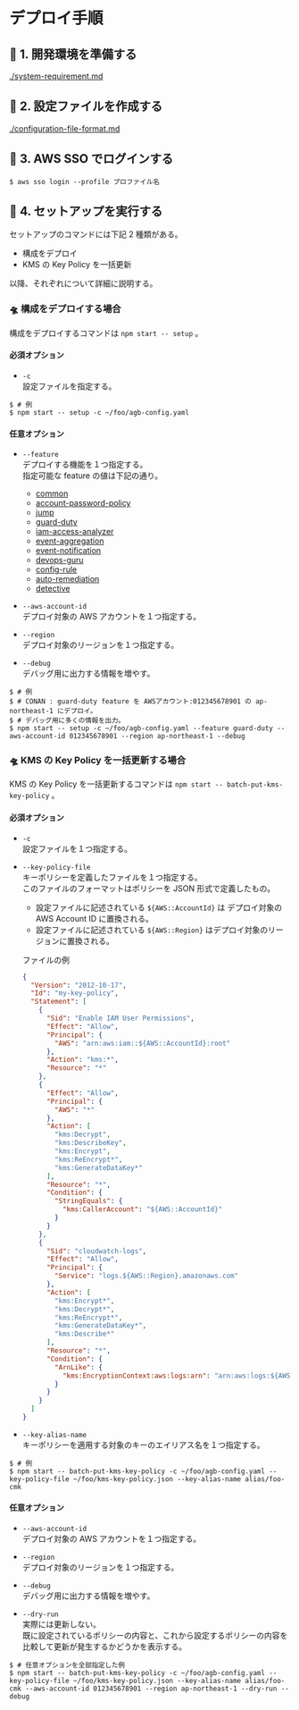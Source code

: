 # デプロイ手順

## 🚀 1. 開発環境を準備する

[./system-requirement.md](./system-requirement.md)

## 🚀 2. 設定ファイルを作成する

[./configuration-file-format.md](./configuration-file-format.md)

## 🚀 3. AWS SSO でログインする

```shell
$ aws sso login --profile プロファイル名
```

## 🚀 4. セットアップを実行する

セットアップのコマンドには下記 2 種類がある。

- 構成をデプロイ
- KMS の Key Policy を一括更新

以降、それぞれについて詳細に説明する。

### 🛸 構成をデプロイする場合

構成をデプロイするコマンドは `npm start -- setup` 。

#### 必須オプション

- `-c`  
  設定ファイルを指定する。

```shell
$ # 例
$ npm start -- setup -c ~/foo/agb-config.yaml
```

#### 任意オプション

- `--feature`  
  デプロイする機能を１つ指定する。  
  指定可能な feature の値は下記の通り。

  - [common](./cfn/common/README.md)
  - [account-password-policy](./src/feature/account-password-policy.ts)
  - [jump](./cfn/jump/README.md)
  - [guard-duty](./cfn/guard-duty/README.md)
  - [iam-access-analyzer](./cfn/iam-access-analyzer/README.md)
  - [event-aggregation](./cfn/event-aggregation/README.md)
  - [event-notification](./cfn/event-notification/README.md)
  - [devops-guru](./cfn/devops-guru/README.md)
  - [config-rule](./cfn/config-rule/README.md)
  - [auto-remediation](./cfn/auto-remediation/README.md)
  - [detective](./cfn/detective/README.md)

- `--aws-account-id`  
  デプロイ対象の AWS アカウントを１つ指定する。

- `--region`  
  デプロイ対象のリージョンを１つ指定する。

- `--debug`  
  デバッグ用に出力する情報を増やす。

```shell
$ # 例
$ # CONAN : guard-duty feature を AWSアカウント:012345678901 の ap-northeast-1 にデプロイ。
$ # デバッグ用に多くの情報を出力。
$ npm start -- setup -c ~/foo/agb-config.yaml --feature guard-duty --aws-account-id 012345678901 --region ap-northeast-1 --debug
```

### 🛸 KMS の Key Policy を一括更新する場合

KMS の Key Policy を一括更新するコマンドは `npm start -- batch-put-kms-key-policy` 。

#### 必須オプション

- `-c`  
  設定ファイルを１つ指定する。

- `--key-policy-file`  
  キーポリシーを定義したファイルを１つ指定する。  
  このファイルのフォーマットはポリシーを JSON 形式で定義したもの。

  - 設定ファイルに記述されている `${AWS::AccountId}` は デプロイ対象の AWS Account ID に置換される。
  - 設定ファイルに記述されている `${AWS::Region}` はデプロイ対象のリージョンに置換される。

  ファイルの例

  ```json
  {
    "Version": "2012-10-17",
    "Id": "my-key-policy",
    "Statement": [
      {
        "Sid": "Enable IAM User Permissions",
        "Effect": "Allow",
        "Principal": {
          "AWS": "arn:aws:iam::${AWS::AccountId}:root"
        },
        "Action": "kms:*",
        "Resource": "*"
      },
      {
        "Effect": "Allow",
        "Principal": {
          "AWS": "*"
        },
        "Action": [
          "kms:Decrypt",
          "kms:DescribeKey",
          "kms:Encrypt",
          "kms:ReEncrypt*",
          "kms:GenerateDataKey*"
        ],
        "Resource": "*",
        "Condition": {
          "StringEquals": {
            "kms:CallerAccount": "${AWS::AccountId}"
          }
        }
      },
      {
        "Sid": "cloudwatch-logs",
        "Effect": "Allow",
        "Principal": {
          "Service": "logs.${AWS::Region}.amazonaws.com"
        },
        "Action": [
          "kms:Encrypt*",
          "kms:Decrypt*",
          "kms:ReEncrypt*",
          "kms:GenerateDataKey*",
          "kms:Describe*"
        ],
        "Resource": "*",
        "Condition": {
          "ArnLike": {
            "kms:EncryptionContext:aws:logs:arn": "arn:aws:logs:${AWS::Region}:${AWS::AccountId}:*"
          }
        }
      }
    ]
  }
  ```

- `--key-alias-name`  
  キーポリシーを適用する対象のキーのエイリアス名を１つ指定する。

```shell
$ # 例
$ npm start -- batch-put-kms-key-policy -c ~/foo/agb-config.yaml --key-policy-file ~/foo/kms-key-policy.json --key-alias-name alias/foo-cmk
```

#### 任意オプション

- `--aws-account-id`  
  デプロイ対象の AWS アカウントを１つ指定する。

- `--region`  
  デプロイ対象のリージョンを１つ指定する。

- `--debug`  
  デバッグ用に出力する情報を増やす。

- `--dry-run`  
  実際には更新しない。  
  既に設定されているポリシーの内容と、これから設定するポリシーの内容を比較して更新が発生するかどうかを表示する。

```shell
$ # 任意オプションを全部指定した例
$ npm start -- batch-put-kms-key-policy -c ~/foo/agb-config.yaml --key-policy-file ~/foo/kms-key-policy.json --key-alias-name alias/foo-cmk --aws-account-id 012345678901 --region ap-northeast-1 --dry-run --debug
```
